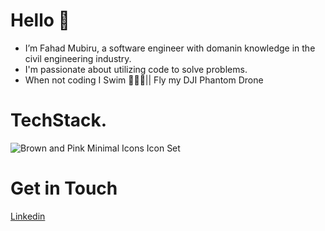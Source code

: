 # Hello 👋


- I’m Fahad Mubiru, a software engineer with domanin knowledge in the civil engineering industry.
- I'm passionate about utilizing code to solve problems. 
- When not coding I Swim 🏊🏾‍♀️|| Fly my DJI Phantom Drone 

# TechStack.

![Brown and Pink Minimal Icons Icon Set](https://github.com/fahdm/fahdm/assets/8414726/cef4117f-6444-4213-8bec-07ab4826ebcb)

# Get in Touch 

[Linkedin](https://www.linkedin.com/in/fahadmubiru/)


<!---
fahdm/fahdm is a ✨ special ✨ repository because its `README.md` (this file) appears on your GitHub profile.
You can click the Preview link to take a look at your changes.
--->

